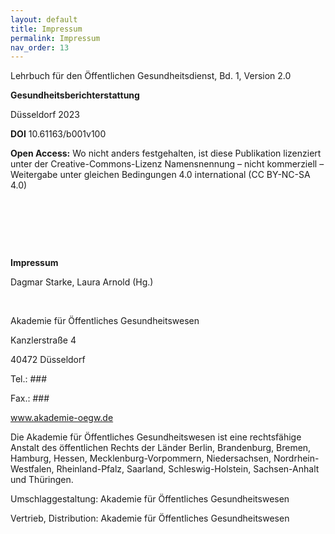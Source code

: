 ```yaml
---
layout: default
title: Impressum
permalink: Impressum
nav_order: 13
---
```


Lehrbuch für den Öffentlichen Gesundheitsdienst, Bd. 1, Version 2.0

**Gesundheitsberichterstattung**

Düsseldorf 2023 

**DOI** 10.61163/b001v100 

**Open Access:** Wo nicht anders festgehalten, ist diese Publikation lizenziert unter der Creative-Commons-Lizenz Namensnennung – nicht kommerziell – Weitergabe unter gleichen Bedingungen 4.0 international (CC BY-NC-SA 4.0)

<p>&nbsp</p>
<p>&nbsp</p>
<p>&nbsp</p>

**Impressum**

Dagmar Starke, Laura Arnold (Hg.)

<p>&nbsp</p>

Akademie für Öffentliches Gesundheitswesen

Kanzlerstraße 4

40472 Düsseldorf

Tel.: ###

Fax.: ###

www.akademie-oegw.de

Die Akademie für Öffentliches Gesundheitswesen ist eine rechtsfähige Anstalt des öffentlichen Rechts der Länder Berlin, Brandenburg, Bremen, Hamburg, Hessen, Mecklenburg-Vorpommern, Niedersachsen, Nordrhein-Westfalen, Rheinland-Pfalz, Saarland, Schleswig-Holstein, Sachsen-Anhalt und Thüringen.

Umschlaggestaltung: Akademie für Öffentliches Gesundheitswesen

Vertrieb, Distribution: Akademie für Öffentliches Gesundheitswesen 

